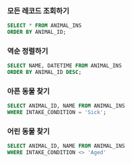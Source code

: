 ### 모든 레코드 조회하기

```sql
SELECT * FROM ANIMAL_INS
ORDER BY ANIMAL_ID;
```



### 역순 정렬하기

```sql
SELECT NAME, DATETIME FROM ANIMAL_INS
ORDER BY ANIMAL_ID DESC;
```



### 아픈 동물 찾기

```sql
SELECT ANIMAL_ID, NAME FROM ANIMAL_INS
WHERE INTAKE_CONDITION = 'Sick';
```



### 어린 동물 찾기

```sql
SELECT ANIMAL_ID, NAME FROM ANIMAL_INS
WHERE INTAKE_CONDITION <> 'Aged'
```

